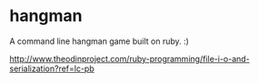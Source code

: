 # hangman

A command line hangman game built on ruby. :) 

http://www.theodinproject.com/ruby-programming/file-i-o-and-serialization?ref=lc-pb
